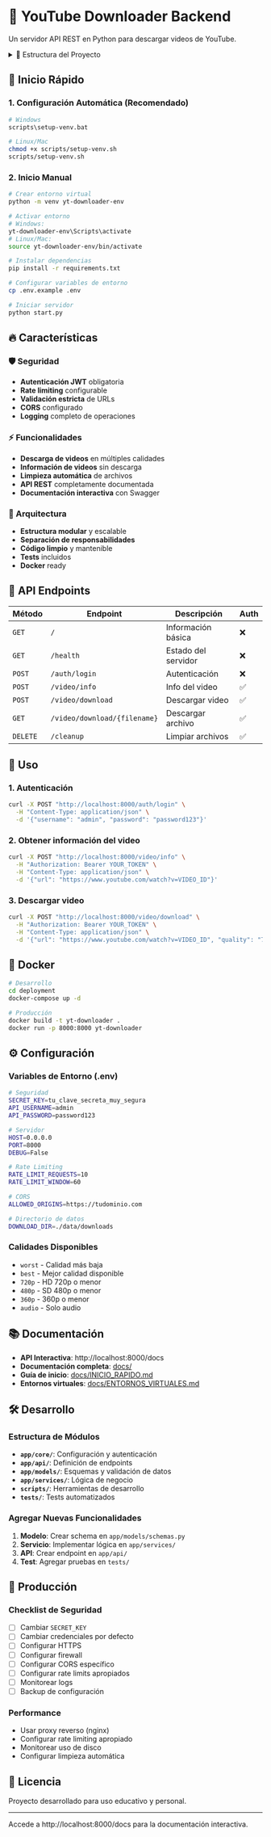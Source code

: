# 🎥 YouTube Downloader Backend

Un servidor API REST en Python para descargar videos de YouTube.

<details>
  <summary> 📁 Estructura del Proyecto </summary>


```
yt-downloader-backend/
├── 📱 app/                          # Aplicación principal
│   ├── __init__.py
│   ├── main.py                      # Punto de entrada FastAPI
│   ├── 🔧 core/                     # Componentes centrales
│   │   ├── __init__.py
│   │   ├── config.py                # Configuración y settings
│   │   └── auth.py                  # Autenticación JWT
│   ├── 🌐 api/                      # Endpoints y rutas
│   │   ├── __init__.py
│   │   ├── auth.py                  # Rutas de autenticación
│   │   ├── video.py                 # Rutas de video
│   │   └── system.py                # Rutas del sistema
│   ├── 🏗️ models/                   # Modelos y schemas
│   │   ├── __init__.py
│   │   └── schemas.py               # Esquemas Pydantic
│   └── 🔨 services/                 # Lógica de negocio
│       ├── __init__.py
│       └── downloader.py            # Servicio de descarga
├── 🗂️ data/                         # Datos y archivos
│   └── downloads/                   # Videos descargados
├── 📋 scripts/                      # Scripts de utilidad
│   ├── setup-venv.bat              # Setup Windows
│   ├── setup-venv.ps1              # Setup PowerShell
│   ├── setup-venv.sh               # Setup Linux/Mac
│   ├── activate-env.bat            # Activar entorno Windows
│   ├── activate-env.sh             # Activar entorno Linux/Mac
│   ├── install-menu.bat            # Menú de instalación
│   └── generate_secret.py          # Generador de claves
├── 🧪 tests/                        # Tests y pruebas
│   └── test_api.py                 # Tests de la API
├── 🚀 deployment/                   # Archivos de deployment
│   ├── Dockerfile                  # Imagen Docker
│   └── docker-compose.yml          # Orquestación
├── 📚 docs/                         # Documentación
│   ├── README.md                   # Documentación principal
│   ├── API_DOCS.md                 # Documentación de la API
│   ├── INICIO_RAPIDO.md            # Guía de inicio rápido
│   ├── ENTORNOS_VIRTUALES.md       # Guía de entornos virtuales
│   └── ENTORNOS_GUIA_RAPIDA.md     # Referencia rápida de entornos
├── start.py                        # Script de inicio
├── requirements.txt                # Dependencias principales
├── requirements-min.txt            # Dependencias mínimas
├── requirements-exact.txt          # Dependencias exactas
├── .env                           # Variables de entorno (local)
├── .env.example                   # Ejemplo de configuración
└── .gitignore                     # Archivos ignorados por Git
```

  
</details>

## 🚀 Inicio Rápido

### 1. Configuración Automática (Recomendado)

```bash
# Windows
scripts\setup-venv.bat

# Linux/Mac
chmod +x scripts/setup-venv.sh
scripts/setup-venv.sh
```

### 2. Inicio Manual

```bash
# Crear entorno virtual
python -m venv yt-downloader-env

# Activar entorno
# Windows:
yt-downloader-env\Scripts\activate
# Linux/Mac:
source yt-downloader-env/bin/activate

# Instalar dependencias
pip install -r requirements.txt

# Configurar variables de entorno
cp .env.example .env

# Iniciar servidor
python start.py
```

## 🔥 Características

### 🛡️ Seguridad
- **Autenticación JWT** obligatoria
- **Rate limiting** configurable
- **Validación estricta** de URLs
- **CORS** configurado
- **Logging** completo de operaciones

### ⚡ Funcionalidades
- **Descarga de videos** en múltiples calidades
- **Información de videos** sin descarga
- **Limpieza automática** de archivos
- **API REST** completamente documentada
- **Documentación interactiva** con Swagger

### 🔧 Arquitectura
- **Estructura modular** y escalable
- **Separación de responsabilidades**
- **Código limpio** y mantenible
- **Tests** incluidos
- **Docker** ready

## 📡 API Endpoints

| Método | Endpoint | Descripción | Auth |
|--------|----------|-------------|------|
| `GET` | `/` | Información básica | ❌ |
| `GET` | `/health` | Estado del servidor | ❌ |
| `POST` | `/auth/login` | Autenticación | ❌ |
| `POST` | `/video/info` | Info del video | ✅ |
| `POST` | `/video/download` | Descargar video | ✅ |
| `GET` | `/video/download/{filename}` | Descargar archivo | ✅ |
| `DELETE` | `/cleanup` | Limpiar archivos | ✅ |

## 🎯 Uso

### 1. Autenticación
```bash
curl -X POST "http://localhost:8000/auth/login" \
  -H "Content-Type: application/json" \
  -d '{"username": "admin", "password": "password123"}'
```

### 2. Obtener información del video
```bash
curl -X POST "http://localhost:8000/video/info" \
  -H "Authorization: Bearer YOUR_TOKEN" \
  -H "Content-Type: application/json" \
  -d '{"url": "https://www.youtube.com/watch?v=VIDEO_ID"}'
```

### 3. Descargar video
```bash
curl -X POST "http://localhost:8000/video/download" \
  -H "Authorization: Bearer YOUR_TOKEN" \
  -H "Content-Type: application/json" \
  -d '{"url": "https://www.youtube.com/watch?v=VIDEO_ID", "quality": "720p"}'
```

## 🐳 Docker

```bash
# Desarrollo
cd deployment
docker-compose up -d

# Producción
docker build -t yt-downloader .
docker run -p 8000:8000 yt-downloader
```

## ⚙️ Configuración

### Variables de Entorno (.env)
```bash
# Seguridad
SECRET_KEY=tu_clave_secreta_muy_segura
API_USERNAME=admin
API_PASSWORD=password123

# Servidor
HOST=0.0.0.0
PORT=8000
DEBUG=False

# Rate Limiting
RATE_LIMIT_REQUESTS=10
RATE_LIMIT_WINDOW=60

# CORS
ALLOWED_ORIGINS=https://tudominio.com

# Directorio de datos
DOWNLOAD_DIR=./data/downloads
```

### Calidades Disponibles
- `worst` - Calidad más baja
- `best` - Mejor calidad disponible
- `720p` - HD 720p o menor
- `480p` - SD 480p o menor
- `360p` - 360p o menor
- `audio` - Solo audio

## 📚 Documentación

- **API Interactiva**: http://localhost:8000/docs
- **Documentación completa**: [docs/](docs/)
- **Guía de inicio**: [docs/INICIO_RAPIDO.md](docs/INICIO_RAPIDO.md)
- **Entornos virtuales**: [docs/ENTORNOS_VIRTUALES.md](docs/ENTORNOS_VIRTUALES.md)

## 🛠️ Desarrollo

### Estructura de Módulos

- **`app/core/`**: Configuración y autenticación
- **`app/api/`**: Definición de endpoints
- **`app/models/`**: Esquemas y validación de datos
- **`app/services/`**: Lógica de negocio
- **`scripts/`**: Herramientas de desarrollo
- **`tests/`**: Tests automatizados

### Agregar Nuevas Funcionalidades

1. **Modelo**: Crear schema en `app/models/schemas.py`
2. **Servicio**: Implementar lógica en `app/services/`
3. **API**: Crear endpoint en `app/api/`
4. **Test**: Agregar pruebas en `tests/`

## 🚨 Producción

### Checklist de Seguridad
- [ ] Cambiar `SECRET_KEY`
- [ ] Cambiar credenciales por defecto
- [ ] Configurar HTTPS
- [ ] Configurar firewall
- [ ] Configurar CORS específico
- [ ] Configurar rate limits apropiados
- [ ] Monitorear logs
- [ ] Backup de configuración

### Performance
- Usar proxy reverso (nginx)
- Configurar rate limiting apropiado
- Monitorear uso de disco
- Configurar limpieza automática

## 📄 Licencia

Proyecto desarrollado para uso educativo y personal.

---

Accede a http://localhost:8000/docs para la documentación interactiva.

